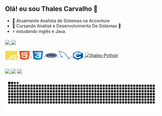 <h2>Olá! eu sou Thales Carvalho 👋</h2> 



- 🔭 Atualmente Analista de Sistemas na Accenture
- 🌱 Cursando Analisé e Desenvolvimento De Sistemas 📘
- ⚡ estudando inglês e Java.
 <div>
  <a href="https://lojathales.000webhostapp.com/">
  <img height="140em" src="https://github-readme-stats.vercel.app/api?username=thalescarvalho23&show_icons=true&theme=dark&include_all_commits=true&count_private=true"/>
  <img height="120em" src="https://github-readme-stats.vercel.app/api/top-langs/?username=thalescarvalho23&layout=compact&langs_count=7&theme=dark"/>
</div>
<div style="display: inline_block"><br>
  <img align="center" alt="thales-Js" height="30" width="40" src="https://raw.githubusercontent.com/devicons/devicon/master/icons/javascript/javascript-plain.svg"> 
  <img align="center" alt="thales-HTML" height="30" width="40" src="https://raw.githubusercontent.com/devicons/devicon/master/icons/html5/html5-original.svg">
  <img align="center" alt="thales-CSS" height="30" width="40" src="https://raw.githubusercontent.com/devicons/devicon/master/icons/css3/css3-original.svg">
  <img align="center" alt="thales-PHP" height="30" width="40" src="https://raw.githubusercontent.com/devicons/devicon/master/icons/php/php-original.svg">
  <img align="center" alt="thales-mysql" height="30" width="40" src="https://raw.githubusercontent.com/devicons/devicon/master/icons/mysql/mysql-original.svg">
  <img align="center" alt="thales-C" height="30" width="40" src="https://raw.githubusercontent.com/devicons/devicon/master/icons/c/c-original.svg">
  <img align="center" alt="thales-Python" height="30" width="40" src="https://raw.githubusercontent.com/devicons/devicon/master/icons/python/Java-original.svg">



</div>
  
  ##
 
<div> 
 <a href= "https://api.whatsapp.com/send?phone=5511985933820&text=me%20chame%20para%20conversar"><img src= "https://img.shields.io/badge/WhatsApp-25D366?style=for-the-badge&logo=whatsapp&logoColor=white">
<a href = "mailto:thalese23@gmail.com"><img src="https://img.shields.io/badge/-Gmail-%23333?style=for-the-badge&logo=gmail&logoColor=white" target="_blank"></a>
  <a href="https://www.linkedin.com/in/thalescarvalho23/" target="_blank"><img src="https://img.shields.io/badge/-LinkedIn-%230077B5?style=for-the-badge&logo=linkedin&logoColor=white" target="_blank"></a> 

 ![Snake animation](https://github.com/thalescarvalho23/thalescarvalho23/blob/output/github-contribution-grid-snake.svg)
</div>
  

